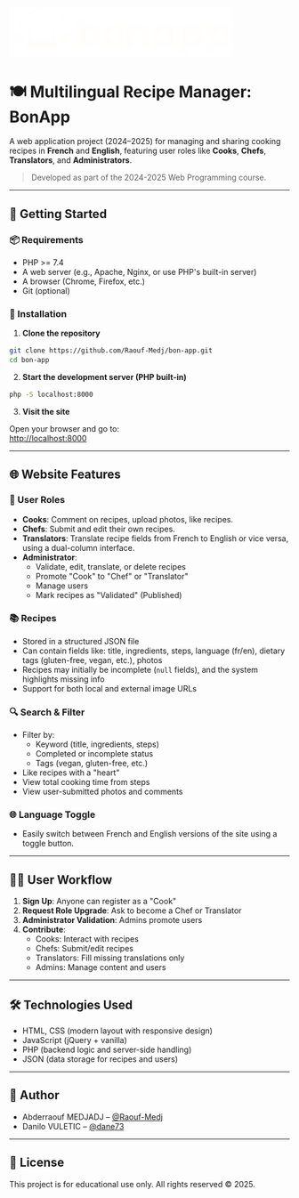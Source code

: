 <img src="assets/images/website/logo_white.png" alt="BonApp logo" width="400"/>

# 🍽️ Multilingual Recipe Manager: BonApp

A web application project (2024–2025) for managing and sharing cooking recipes in **French** and **English**, featuring user roles like **Cooks**, **Chefs**, **Translators**, and **Administrators**.

> Developed as part of the 2024-2025 Web Programming course.

---

## 🚀 Getting Started

### 📦 Requirements

- PHP >= 7.4
- A web server (e.g., Apache, Nginx, or use PHP's built-in server)
- A browser (Chrome, Firefox, etc.)
- Git (optional)

### 📁 Installation

1. **Clone the repository**

```bash
git clone https://github.com/Raouf-Medj/bon-app.git
cd bon-app
```

2. **Start the development server (PHP built-in)**

```bash
php -S localhost:8000
```

3. **Visit the site**

Open your browser and go to:  
[http://localhost:8000](http://localhost:8000)

---

## 🌐 Website Features

### 👥 User Roles

- **Cooks**: Comment on recipes, upload photos, like recipes.
- **Chefs**: Submit and edit their own recipes.
- **Translators**: Translate recipe fields from French to English or vice versa, using a dual-column interface.
- **Administrator**:
  - Validate, edit, translate, or delete recipes
  - Promote "Cook" to "Chef" or "Translator"
  - Manage users
  - Mark recipes as "Validated" (Published)

### 📚 Recipes

- Stored in a structured JSON file
- Can contain fields like: title, ingredients, steps, language (fr/en), dietary tags (gluten-free, vegan, etc.), photos
- Recipes may initially be incomplete (`null` fields), and the system highlights missing info
- Support for both local and external image URLs

### 🔍 Search & Filter

- Filter by:
  - Keyword (title, ingredients, steps)
  - Completed or incomplete status
  - Tags (vegan, gluten-free, etc.)
- Like recipes with a "heart"
- View total cooking time from steps
- View user-submitted photos and comments

### 🌐 Language Toggle

- Easily switch between French and English versions of the site using a toggle button.

---

## 🧑‍🍳 User Workflow

1. **Sign Up**: Anyone can register as a "Cook"
2. **Request Role Upgrade**: Ask to become a Chef or Translator
3. **Administrator Validation**: Admins promote users
4. **Contribute**:
   - Cooks: Interact with recipes
   - Chefs: Submit/edit recipes
   - Translators: Fill missing translations only
   - Admins: Manage content and users

---

## 🛠️ Technologies Used

- HTML, CSS (modern layout with responsive design)
- JavaScript (jQuery + vanilla)
- PHP (backend logic and server-side handling)
- JSON (data storage for recipes and users)

---

## 👤 Author

- Abderraouf MEDJADJ – [@Raouf-Medj](https://github.com/Raouf-Medj)
- Danilo VULETIC – [@dane73](https://github.com/dane73)

---

## 📃 License

This project is for educational use only. All rights reserved © 2025.
